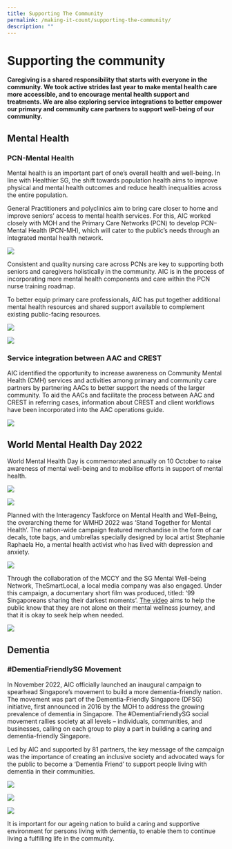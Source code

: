 ```yaml
---
title: Supporting The Community
permalink: /making-it-count/supporting-the-community/
description: ""
---
```

# Supporting the community
**Caregiving is a shared responsibility that starts with everyone in the community. We took active strides last year to make mental health care more accessible, and to encourage mental health support and treatments. We are also exploring service integrations to better empower our primary and community care partners to support well-being of our community.**

## Mental Health
### PCN-Mental Health
Mental health is an important part of one’s overall health and well-being. In line with Healthier SG, the shift towards population health aims to improve physical and mental health outcomes and reduce health inequalities across the entire population.  

General Practitioners and polyclinics aim to bring care closer to home and improve seniors’ access to mental health services. For this, AIC worked closely with MOH and the Primary Care Networks (PCN) to develop PCN–Mental Health (PCN-MH), which will cater to the public’s needs through an integrated mental health network.

![](/images/pcn-mh-initiative-aims-t0.png)

Consistent and quality nursing care across PCNs are key to supporting both seniors and caregivers holistically in the community. AIC is in the process of incorporating more mental health components and care within the PCN nurse training roadmap.

To better equip primary care professionals, AIC has put together additional mental health resources and shared support available to complement existing public-facing resources.  

![](/images/20-pcn-nurses.png)

![](/images/10-pcns-230-pcn-gps.png)


### Service integration between AAC and CREST
AIC identified the opportunity to increase awareness on Community Mental Health (CMH) services and activities among primary and community care partners by partnering AACs to better support the needs of the larger community. To aid the AACs and facilitate the process between AAC and CREST in referring cases, information about CREST and client workflows have been incorporated into the AAC operations guide.

![](/images/better-service-integration-aac-crest.png)

## World Mental Health Day 2022
World Mental Health Day is commemorated annually on 10 October to raise awareness of mental well-being and to mobilise efforts in support of mental health.

![](/images/aic-30-partners-60-activities.png)

![](/images/dementia-photo.png)

Planned with the Interagency Taskforce on Mental Health and Well-Being, the overarching theme for WMHD 2022 was ‘Stand Together for Mental Health’. The nation-wide campaign featured merchandise in the form of car decals, tote bags, and umbrellas specially designed by local artist Stephanie Raphaela Ho, a mental health activist who has lived with depression and anxiety.

![](/images/stand-together-for-mental-health.png)

Through the collaboration of the MCCY and the SG Mental Well-being Network, TheSmartLocal, a local media company was also engaged. Under this campaign, a documentary short film was produced, titled: ‘99 Singaporeans sharing their darkest moments’. [The video](https://youtu.be/LLfn3rgcS0c) aims to help the public know that they are not alone on their mental wellness journey, and that it is okay to seek help when needed.

![](/images/world-mental-health-day-2022.png)

## Dementia
### \#DementiaFriendlySG Movement
In November 2022, AIC officially launched an inaugural campaign to spearhead Singapore’s movement to build a more dementia-friendly nation. The movement was part of the Dementia-Friendly Singapore (DFSG) initiative, first announced in 2016 by the MOH to address the growing prevalence of dementia in Singapore. The #DementiaFriendlySG social movement rallies society at all levels – individuals, communities, and businesses, calling on each group to play a part in building a caring and dementia-friendly Singapore. 

Led by AIC and supported by 81 partners, the key message of the campaign was the importance of creating an inclusive society and advocated ways for the public to become a ‘Dementia Friend’ to support people living with dementia in their communities.

![](/images/dementia-friendly-sg-52k.png)

![](/images/dementia-friendly-sg-cta.png)

![](/images/dementia-friendly-sg-efforts.png)

It is important for our ageing nation to build a caring and supportive environment for persons living with dementia, to enable them to continue living a fulfilling life in the community.